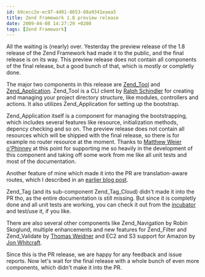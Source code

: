 ```yaml
---
id: b9cecc2e-ec97-4d01-8653-08a9341eaea5
title: Zend Framework 1.8 preview release
date: 2009-04-08 14:27:29 +0200
tags: [Zend Framework]
---
```


All the waiting is (nearly) over. Yesterday the preview release of the 1.8 release of the Zend Framework had made it to the public, and the final release is on its way. This preview release does not contain all components of the final release, but a good bunch of that, which is mostly or completly done.

The major two components in this release are [Zend_Tool](http://framework.zend.com/manual/en/zend.tool.framework.html) and [Zend_Application](http://framework.zend.com/manual/en/zend.application.html). Zend_Tool is a CLI client by [Ralph Schindler](http://ralphschindler.com/) for creating and managing your project directory structure, like modules, controllers and actions. It also utilizes Zend_Application for setting up the bootstrap.

Zend_Application itself is a component for managing the bootstrapping, which includes several features like resource, initialization methods, depency checking and so on. The preview release does not contain all resources which will be shipped with the final release, so there is for example no router resource at the moment. Thanks to [Matthew Weier o'Phinney](http://weierophinney.net/) at this point for supporting me so heavily in the development of this component and taking off some work from me like all unit tests and most of the documentation.

Another feature of mine which made it into the PR are translation-aware routes, which I described in an [earlier blog post](http://www.dasprids.de/blog/2009/04/01/translated-segments-for-standard-route).

Zend_Tag (and its sub-component Zend_Tag_Cloud) didn't made it into the PR tho, as the entire documentation is still missing. But since it is completly done and all unit tests are working, you can check it out from the [incubator](http://framework.zend.com/svn/framework/standard/incubator/) and test/use it, if you like.

There are also several other components like Zend_Navigation by Robin Skoglund, multiple enhancements and new features for Zend_Filter and Zend_Validate by [Thomas Weidner](http://www.thomasweidner.com/flatpress/) and EC2 and S3 support for Amazon by [Jon Whitcraft](http://www.bombdiggity.net/).

Since this is the PR release, we are happy for any feedback and issue reports. Now let's wait for the final release with a whole bunch of even more components, which didn't make it into the PR.